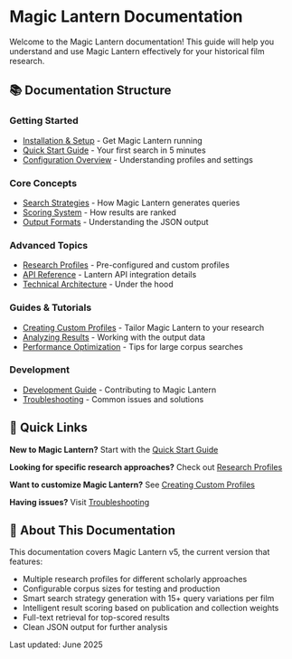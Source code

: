 # Magic Lantern Documentation

Welcome to the Magic Lantern documentation! This guide will help you understand and use Magic Lantern effectively for your historical film research.

## 📚 Documentation Structure

### Getting Started
- [Installation & Setup](./INSTALL.md) - Get Magic Lantern running
- [Quick Start Guide](./QUICKSTART.md) - Your first search in 5 minutes
- [Configuration Overview](./CONFIGURATION.md) - Understanding profiles and settings

### Core Concepts
- [Search Strategies](./SEARCH-STRATEGIES.md) - How Magic Lantern generates queries
- [Scoring System](./SCORING.md) - How results are ranked
- [Output Formats](./OUTPUT-FORMATS.md) - Understanding the JSON output

### Advanced Topics
- [Research Profiles](./PROFILES.md) - Pre-configured and custom profiles
- [API Reference](./API.md) - Lantern API integration details
- [Technical Architecture](./TECHNICAL.md) - Under the hood

### Guides & Tutorials
- [Creating Custom Profiles](./CUSTOM-PROFILES.md) - Tailor Magic Lantern to your research
- [Analyzing Results](./ANALYZING-RESULTS.md) - Working with the output data
- [Performance Optimization](./OPTIMIZATION.md) - Tips for large corpus searches

### Development
- [Development Guide](./DEVELOPMENT.md) - Contributing to Magic Lantern
- [Troubleshooting](./TROUBLESHOOTING.md) - Common issues and solutions

## 🚀 Quick Links

**New to Magic Lantern?**
Start with the [Quick Start Guide](./QUICKSTART.md)

**Looking for specific research approaches?**
Check out [Research Profiles](./PROFILES.md)

**Want to customize Magic Lantern?**
See [Creating Custom Profiles](./CUSTOM-PROFILES.md)

**Having issues?**
Visit [Troubleshooting](./TROUBLESHOOTING.md)

## 📖 About This Documentation

This documentation covers Magic Lantern v5, the current version that features:
- Multiple research profiles for different scholarly approaches
- Configurable corpus sizes for testing and production
- Smart search strategy generation with 15+ query variations per film
- Intelligent result scoring based on publication and collection weights
- Full-text retrieval for top-scored results
- Clean JSON output for further analysis

Last updated: June 2025